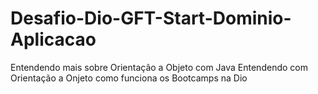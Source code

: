 # Desafio-Dio-GFT-Start-Dominio-Aplicacao
 Entendendo mais sobre Orientação a Objeto com Java
 Entendendo com Orientação a Onjeto como funciona os Bootcamps na Dio
